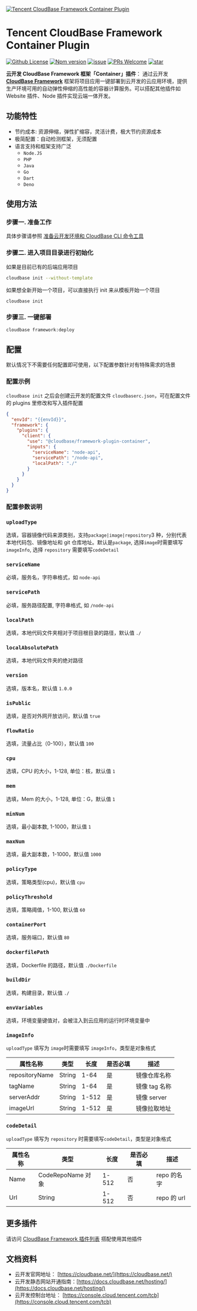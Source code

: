 <a href="https://github.com/TencentCloudBase/cloudbase-framework/tree/master/packages/framework-plugin-container">![Tencent CloudBase Framework Container Plugin](https://main.qcloudimg.com/raw/7e5e467a45bdfb5f5f4cc2eb27ea71bb.jpg)</a>

# Tencent CloudBase Framework Container Plugin

[![Github License](https://img.shields.io/github/license/TencentCloudBase/cloudbase-framework)](LICENSE)
[![Npm version](https://img.shields.io/npm/v/@cloudbase/framework-plugin-container)](https://www.npmjs.com/package/@cloudbase/framework-plugin-container)
[![issue](https://img.shields.io/github/issues/TencentCloudBase/cloudbase-framework)](https://github.com/TencentCloudBase/cloudbase-framework/issues)
[![PRs Welcome](https://img.shields.io/badge/PRs-welcome-brightgreen.svg)](https://github.com/TencentCloudBase/cloudbase-framework/pulls)
[![star](https://img.shields.io/github/stars/TencentCloudBase/cloudbase-framework?style=social)](https://github.com/TencentCloudBase/cloudbase-framework)

**云开发 CloudBase Framework 框架「Container」插件**： 通过云开发 **[CloudBase Framework](https://github.com/TencentCloudBase/cloudbase-framework)** 框架将项目应用一键部署到云开发的云应用环境，提供生产环境可用的自动弹性伸缩的高性能的容器计算服务。可以搭配其他插件如 Website 插件、Node 插件实现云端一体开发。

## 功能特性

- 节约成本: 资源伸缩，弹性扩缩容，灵活计费，极大节约资源成本
- 极简配置：自动检测框架，无须配置
- 语言支持和框架支持广泛
  - `Node.JS`
  - `PHP`
  - `Java`
  - `Go`
  - `Dart`
  - `Deno`

## 使用方法

### 步骤一. 准备工作

具体步骤请参照 [准备云开发环境和 CloudBase CLI 命令工具](../../CLI_GUIDE.md)

### 步骤二. 进入项目目录进行初始化

如果是目前已有的后端应用项目

```bash
cloudbase init --without-template
```

如果想全新开始一个项目，可以直接执行 init 来从模板开始一个项目

```bash
cloudbase init
```

### 步骤三. 一键部署

```bash
cloudbase framework:deploy
```

## 配置

默认情况下不需要任何配置即可使用，以下配置参数针对有特殊需求的场景

### 配置示例

`cloudbase init` 之后会创建云开发的配置文件 `cloudbaserc.json`，可在配置文件的 plugins 里修改和写入插件配置

```json
{
  "envId": "{{envId}}",
  "framework": {
    "plugins": {
      "client": {
        "use": "@cloudbase/framework-plugin-container",
        "inputs": {
          "serviceName": "node-api",
          "servicePath": "/node-api",
          "localPath": "./"
        }
      }
    }
  }
}
```

### 配置参数说明

### `uploadType`

选填，容器镜像代码来源类别，支持`package|image|repository`3 种，分别代表本地代码包、镜像地址和 git 仓库地址。默认是`package`, 选择`image`时需要填写 `imageInfo`, 选择 `repository` 需要填写`codeDetail`

### `serviceName`

必填，服务名，字符串格式，如 `node-api`

### `servicePath`

必填，服务路径配置, 字符串格式, 如 `/node-api`

### `localPath`

选填，本地代码文件夹相对于项目根目录的路径，默认值 `./`

### `localAbsolutePath`

选填，本地代码文件夹的绝对路径

### `version`

选填，版本名，默认值 `1.0.0`

### `isPublic`

选填，是否对外网开放访问，默认值 `true`

### `flowRatio`

选填，流量占比（0-100），默认值 `100`

### `cpu`

选填，CPU 的大小，1-128, 单位：核，默认值 `1`

### `mem`

选填，Mem 的大小，1-128, 单位：G，默认值 `1`

### `minNum`

选填，最小副本数, 1-1000，默认值 `1`

### `maxNum`

选填，最大副本数，1-1000，默认值 `1000`

### `policyType`

选填，策略类型(cpu)，默认值 `cpu`

### `policyThreshold`

选填，策略阈值，1-100, 默认值 `60`

### `containerPort`

选填，服务端口，默认值 `80`

### `dockerfilePath`

选填，Dockerfile 的路径，默认值 `./Dockerfile`

### `buildDir`

选填，构建目录，默认值 `./`

### `envVariables`

选填，环境变量键值对，会被注入到云应用的运行时环境变量中

### `imageInfo`

`uploadType` 填写为 `image`时需要填写 `imageInfo`，类型是对象格式

| 属性名称       | 类型   | 长度  | 是否必填 | 描述          |
| -------------- | ------ | ----- | -------- | ------------- |
| repositoryName | String | 1-64  | 是       | 镜像仓库名称  |
| tagName        | String | 1-64  | 是       | 镜像 tag 名称 |
| serverAddr     | String | 1-512 | 是       | 镜像 server   |
| imageUrl       | String | 1-512 | 是       | 镜像拉取地址  |

### `codeDetail`

`uploadType` 填写为 `repository` 时需要填写`codeDetail`，类型是对象格式

| 属性名称 | 类型              | 长度  | 是否必填 | 描述        |
| -------- | ----------------- | ----- | -------- | ----------- |
| Name     | CodeRepoName 对象 | 1-512 | 否       | repo 的名字 |
| Url      | String            | 1-512 | 否       | repo 的 url |

## 更多插件

请访问 [CloudBase Framework 插件列表](https://github.com/TencentCloudBase/cloudbase-framework#%E7%9B%AE%E5%89%8D%E6%94%AF%E6%8C%81%E7%9A%84%E6%8F%92%E4%BB%B6%E5%88%97%E8%A1%A8) 搭配使用其他插件

## 文档资料

- 云开发官网地址： [https://cloudbase.net/](https://cloudbase.net/)
- 云开发静态网站开通指南：[https://docs.cloudbase.net/hosting/](https://docs.cloudbase.net/hosting/)
- 云开发控制台地址： [https://console.cloud.tencent.com/tcb](https://console.cloud.tencent.com/tcb)

